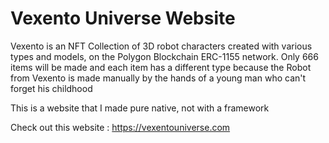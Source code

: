 # Vexento Universe Website

Vexento is an NFT Collection of 3D robot characters created with various types and models, on the Polygon Blockchain ERC-1155 network.
Only 666 items will be made and each item has a different type because the Robot from Vexento is made manually by the hands of a young man who can't forget his childhood

This is a website that I made pure native, not with a framework

Check out this website : https://vexentouniverse.com
